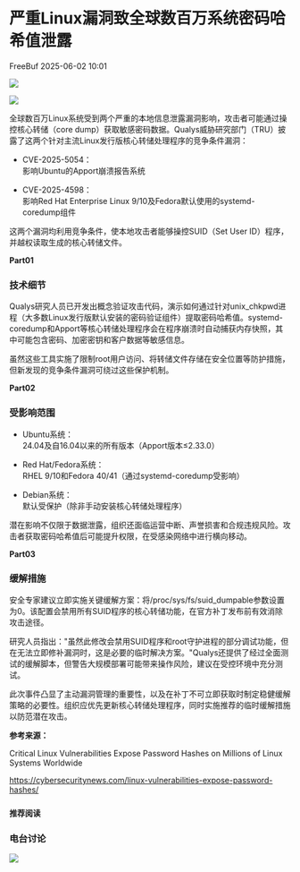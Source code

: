 #  严重Linux漏洞致全球数百万系统密码哈希值泄露   
 FreeBuf   2025-06-02 10:01  
  
![](https://mmbiz.qpic.cn/mmbiz_gif/qq5rfBadR38jUokdlWSNlAjmEsO1rzv3srXShFRuTKBGDwkj4gvYy34iajd6zQiaKl77Wsy9mjC0xBCRg0YgDIWg/640?wx_fmt=gif "")  
  
![](https://mmbiz.qpic.cn/mmbiz_png/qq5rfBadR38oibDQwml8vcnQNictHAaSkw1rrK4icibdM0EdNtwpaD5YAJcV70xk5CMhcE34ktr7FlYZdTCib64XwEA/640?wx_fmt=png&from=appmsg "")  
  
  
全球数百万Linux系统受到两个严重的本地信息泄露漏洞影响，攻击者可能通过操控核心转储（core dump）获取敏感密码数据。Qualys威胁研究部门（TRU）披露了这两个针对主流Linux发行版核心转储处理程序的竞争条件漏洞：  
- CVE-2025-5054：  
影响Ubuntu的Apport崩溃报告系统  
  
- CVE-2025-4598：  
影响Red Hat Enterprise Linux 9/10及Fedora默认使用的systemd-coredump组件  
  
这两个漏洞均利用竞争条件，使本地攻击者能够操控SUID（Set User ID）程序，并越权读取生成的核心转储文件。  
  
  
**Part01**  
### 技术细节  
  
  
Qualys研究人员已开发出概念验证攻击代码，演示如何通过针对unix_chkpwd进程（大多数Linux发行版默认安装的密码验证组件）提取密码哈希值。systemd-coredump和Apport等核心转储处理程序会在程序崩溃时自动捕获内存快照，其中可能包含密码、加密密钥和客户数据等敏感信息。  
  
  
虽然这些工具实施了限制root用户访问、将转储文件存储在安全位置等防护措施，但新发现的竞争条件漏洞可绕过这些保护机制。  
  
  
**Part02**  
### 受影响范围  
  
- Ubuntu系统：  
24.04及自16.04以来的所有版本（Apport版本≤2.33.0）  
  
- Red Hat/Fedora系统：  
RHEL 9/10和Fedora 40/41（通过systemd-coredump受影响）  
  
- Debian系统：  
默认受保护（除非手动安装核心转储处理程序）  
  
潜在影响不仅限于数据泄露，组织还面临运营中断、声誉损害和合规违规风险。攻击者获取密码哈希值后可能提升权限，在受感染网络中进行横向移动。  
  
  
**Part03**  
### 缓解措施  
  
  
安全专家建议立即实施关键缓解方案：将/proc/sys/fs/suid_dumpable参数设置为0。该配置会禁用所有SUID程序的核心转储功能，在官方补丁发布前有效消除攻击途径。  
  
  
研究人员指出："虽然此修改会禁用SUID程序和root守护进程的部分调试功能，但在无法立即修补漏洞时，这是必要的临时解决方案。"Qualys还提供了经过全面测试的缓解脚本，但警告大规模部署可能带来操作风险，建议在受控环境中充分测试。  
  
  
此次事件凸显了主动漏洞管理的重要性，以及在补丁不可立即获取时制定稳健缓解策略的必要性。组织应优先更新核心转储处理程序，同时实施推荐的临时缓解措施以防范潜在攻击。  
  
  
**参考来源：**  
  
Critical Linux Vulnerabilities Expose Password Hashes on Millions of Linux Systems Worldwide  
  
https://cybersecuritynews.com/linux-vulnerabilities-expose-password-hashes/  
  
  
###   
###   
###   
  
**推荐阅读**  
  
[](https://mp.weixin.qq.com/s?__biz=MjM5NjA0NjgyMA==&mid=2651321972&idx=1&sn=a781cae82004337aa46c61fb54bf864c&scene=21#wechat_redirect)  
### 电台讨论  
  
![](https://mmbiz.qpic.cn/mmbiz_gif/qq5rfBadR3icF8RMnJbsqatMibR6OicVrUDaz0fyxNtBDpPlLfibJZILzHQcwaKkb4ia57xAShIJfQ54HjOG1oPXBew/640?wx_fmt=gif "")  
  
